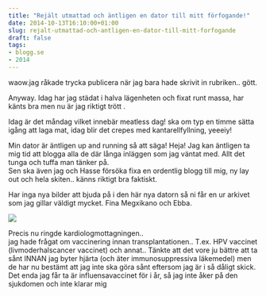 ```yaml
---
title: "Rejält utmattad och äntligen en dator till mitt förfogande!"
date: 2014-10-13T16:10:00+01:00
slug: rejalt-utmattad-och-antligen-en-dator-till-mitt-forfogande
draft: false
tags:
- blogg.se
- 2014
---
```

waow.jag råkade trycka publicera när jag bara hade skrivit in rubriken.. gött.  
  
Anyway. Idag har jag städat i halva lägenheten och fixat runt massa, har känts bra men nu är jag riktigt trött .

Idag är det måndag vilket innebär meatless dag! ska om typ en timme sätta igång att laga mat, idag blir det crepes med kantarellfyllning, yeeeiy!  
  
Min dator är äntligen up and running så att säga! Heja! Jag kan äntligen ta mig tid att blogga alla de där långa inläggen som jag väntat med. Allt det tunga och tuffa man tänker på.  
Sen ska även jag och Hasse försöka fixa en ordentlig blogg till mig, ny lay out och hela skiten.. känns riktigt bra faktiskt.  
  
Har inga nya bilder att bjuda på i den här nya datorn så ni får en ur arkivet som jag gillar väldigt mycket. Fina Megxikano och Ebba.  
  

![](/assets/images/blogg.se/ebbameg-18mars2006_96251144.jpg)

Precis nu ringde kardiologmottagningen..  
jag hade frågat om vaccinering innan transplantationen.. T.ex. HPV vaccinet (livmoderhalscancer vaccinet) och annat.. Tänkte att det vore ju bättre att ta sånt INNAN jag byter hjärta (och äter immunosuppressiva läkemedel) men de har nu bestämt att jag inte ska göra sånt eftersom jag är i så dåligt skick. Det enda jag får ta är influensavaccinet för i år, så jag inte åker på den sjukdomen och inte klarar mig